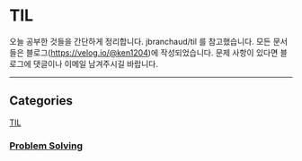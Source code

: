 # TIL
오늘 공부한 것들을 간단하게 정리합니다.
jbranchaud/til 를 참고했습니다. 모든 문서들은 블로그(https://velog.io/@ken1204)에 작성되었습니다. 문제 사항이 있다면 블로그에 댓글이나 이메일 남겨주시길 바랍니다.
<hr />

## Categories
[TIL](https://velog.io/@ken1204)

### [Problem Solving](https://github.com/tTab1204/LeetCode/tree/main/%EC%A3%BC%EC%98%81)

